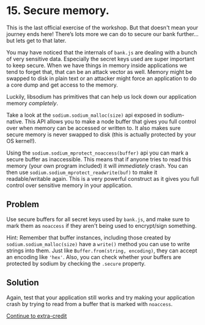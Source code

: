 # 15. Secure memory.

This is the last official exercise of the workshop. But that doesn't mean your journey ends here! There’s lots more we can do to secure our bank further… but lets get to that later.

You may have noticed that the internals of `bank.js` are dealing with a bunch of very sensitive data. Especially the secret keys used are super important to keep secure. When we have things in memory inside applications we tend to forget that, that can be an attack vector as well. Memory might be swapped to disk in plain text or an attacker might force an application to do a core dump and get access to the memory.

Luckily, libsodium has primitives that can help us lock down our application memory *completely*.

Take a look at the `sodium.sodium_malloc(size)` api exposed in sodium-native. This API allows you to make a node buffer that gives you full control over when memory can be accessed or written to. It also makes sure secure memory is never swapped to disk (this is actually protected by your OS kernel!).

Using the `sodium.sodium_mprotect_noaccess(buffer)` api you can mark a secure buffer as inaccessible. This means that if anyone tries to read this memory (your own program included) it will *immediately* crash. You can then use `sodium.sodium_mprotect_readwrite(buf)` to make it readable/writable again. This is a very powerful construct as it gives you full control over sensitive memory in your application.

## Problem

Use secure buffers for all secret keys used by `bank.js`, and make sure to mark them as `noaccess` if they aren't being used to encrypt/sign something.

Hint: Remember that buffer instances, including those created by `sodium.sodium_malloc(size)` have a `write()` method you can use to write strings into them. Just like `Buffer.from(string, encoding)`, they can accept an encoding like `'hex'`. Also, you can check whether your buffers are protected by sodium by checking the `.secure` property. 

## Solution

Again, test that your application still works and try making your application crash by trying to read from a buffer that is marked with `noaccess`.

[Continue to extra-credit](extra-credit.md)
